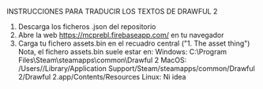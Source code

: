 INSTRUCCIONES PARA TRADUCIR LOS TEXTOS DE DRAWFUL 2

1. Descarga los ficheros .json del repositorio 
2. Abre la web https://mcprebl.firebaseapp.com/ en tu navegador
3. Carga tu fichero assets.bin en el recuadro central ("1. The asset thing")
      Nota, el fichero assets.bin suele estar en:
        Windows:  C:\Program Files\Steam\steamapps\common\Drawful 2
        MacOS:    /Users/<usuario>/Library/Application Support/Steam/steamapps/common/Drawful 2/Drawful 2.app/Contents/Resources
        Linux:    Ni idea
  

